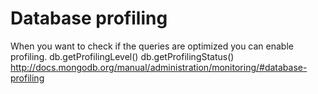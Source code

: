 # Database profiling
When you want to check if the queries are optimized you can enable profiling.
db.getProfilingLevel()
db.getProfilingStatus()
http://docs.mongodb.org/manual/administration/monitoring/#database-profiling
